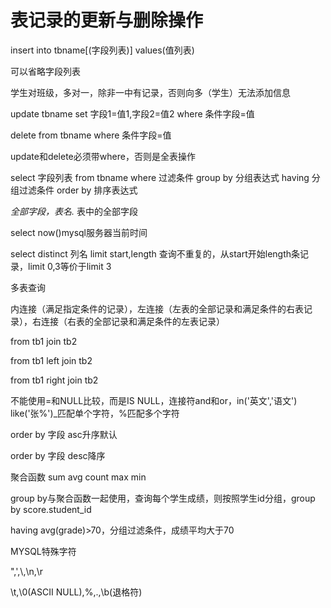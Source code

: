 # 表记录的更新与删除操作

insert into tbname[(字段列表)] values(值列表)

可以省略字段列表

学生对班级，多对一，除非一中有记录，否则向多（学生）无法添加信息

update tbname set 字段1=值1,字段2=值2 where 条件字段=值

delete from tbname where 条件字段=值

update和delete必须带where，否则是全表操作

select 字段列表 from tbname where 过滤条件 group by 分组表达式 having 分组过滤条件 order by 排序表达式

*全部字段，表名.*  表中的全部字段

select now()mysql服务器当前时间

select distinct 列名 limit start,length 查询不重复的，从start开始length条记录，limit 0,3等价于limit 3

多表查询

内连接（满足指定条件的记录），左连接（左表的全部记录和满足条件的右表记录），右连接（右表的全部记录和满足条件的左表记录）

from tb1 join tb2 

from tb1 left join tb2

from tb1 right join tb2

不能使用=和NULL比较，而是IS NULL，连接符and和or，in('英文','语文') like('张%')_匹配单个字符，%匹配多个字符

order by 字段 asc升序默认

order by 字段 desc降序

聚合函数
sum avg count max min 

group by与聚合函数一起使用，查询每个学生成绩，则按照学生id分组，group by score.student_id

having avg(grade)>70，分组过滤条件，成绩平均大于70


MYSQL特殊字符

\",\',\\,\n,\r

\t,\0(ASCII NULL),\%,\.,\b(退格符)



